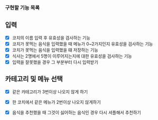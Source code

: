 ### 구현할 기능 목록
## 입력 
- [x] 코치의 이름 입력 후 유효성을 검사하는 기능
- [x] 코치가 못먹는 음식을 입력했을 때 메뉴가 0~2가지인지 유효성을 검사하는 기능
- [x] 코치가 못먹는 음식을 입력했을 떄 저장하는 기능
- [x] 식사는 2명에서 5명이 이루어지는지에 대한 유효성을 검사하는 기능
- [x] 입력을 잘못했을 경우 그 부분부터 다시 입력받기

## 카테고리 및 메뉴 선택
- [x] 같은 카테고리가 3번이상 나오지 않게 하기
- [x] 한 코치에서 같은 메뉴가 2번이상 나오지 않게하기
- [x] 음식을 추천했을 때 그것이 싫어하는 음식인 경우 다시 셔플해서 추천하기

